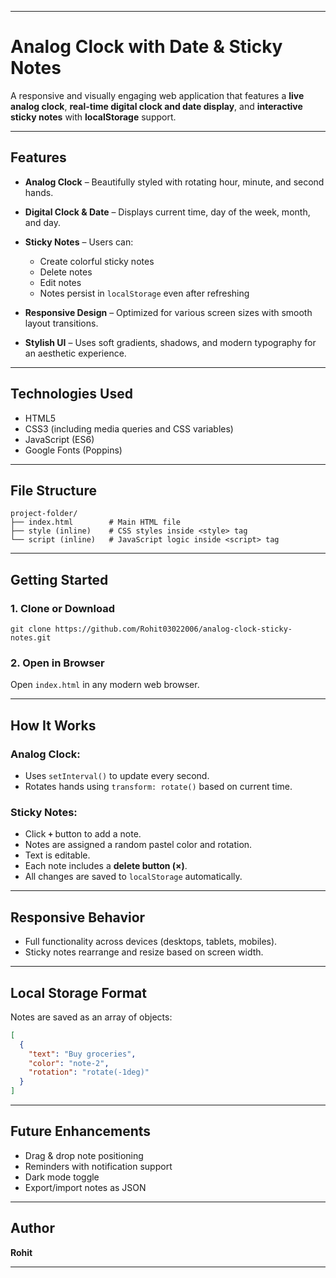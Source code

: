 
---

# Analog Clock with Date & Sticky Notes 

A responsive and visually engaging web application that features a **live analog clock**, **real-time digital clock and date display**, and **interactive sticky notes** with **localStorage** support.

---

## Features

* **Analog Clock** – Beautifully styled with rotating hour, minute, and second hands.
* **Digital Clock & Date** – Displays current time, day of the week, month, and day.
* **Sticky Notes** – Users can:

  * Create colorful sticky notes
  * Delete notes
  * Edit notes
  * Notes persist in `localStorage` even after refreshing
* **Responsive Design** – Optimized for various screen sizes with smooth layout transitions.
* **Stylish UI** – Uses soft gradients, shadows, and modern typography for an aesthetic experience.

---

## Technologies Used

* HTML5
* CSS3 (including media queries and CSS variables)
* JavaScript (ES6)
* Google Fonts (Poppins)

---

## File Structure

```
project-folder/
├── index.html        # Main HTML file
├── style (inline)    # CSS styles inside <style> tag
└── script (inline)   # JavaScript logic inside <script> tag
```

---

## Getting Started

### 1. Clone or Download

```
git clone https://github.com/Rohit03022006/analog-clock-sticky-notes.git
```

### 2. Open in Browser

Open `index.html` in any modern web browser.

---

## How It Works

### Analog Clock:

* Uses `setInterval()` to update every second.
* Rotates hands using `transform: rotate()` based on current time.

### Sticky Notes:

* Click **`+`** button to add a note.
* Notes are assigned a random pastel color and rotation.
* Text is editable.
* Each note includes a **delete button (×)**.
* All changes are saved to `localStorage` automatically.

---

## Responsive Behavior

* Full functionality across devices (desktops, tablets, mobiles).
* Sticky notes rearrange and resize based on screen width.

---

## Local Storage Format

Notes are saved as an array of objects:

```json
[
  {
    "text": "Buy groceries",
    "color": "note-2",
    "rotation": "rotate(-1deg)"
  }
]
```

---

## Future Enhancements

* Drag & drop note positioning
* Reminders with notification support
* Dark mode toggle
* Export/import notes as JSON

---

## Author

**Rohit**

---
